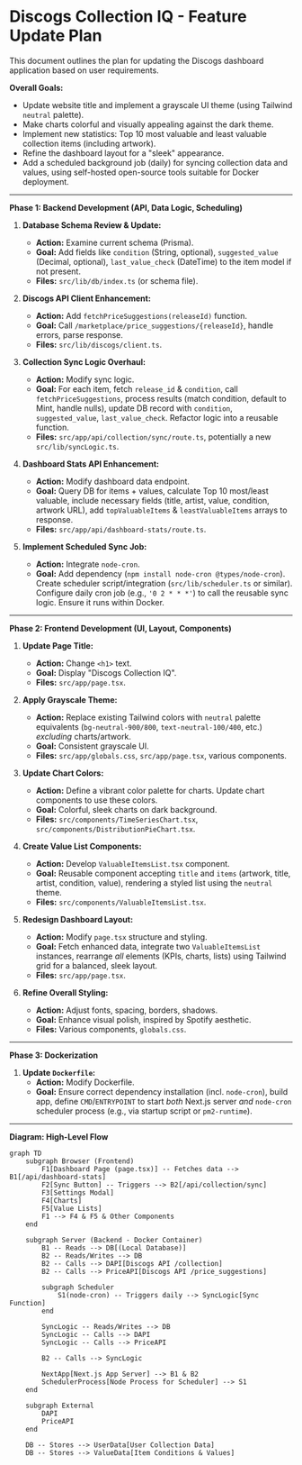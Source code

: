 # Discogs Collection IQ - Feature Update Plan

This document outlines the plan for updating the Discogs dashboard application based on user requirements.

**Overall Goals:**

*   Update website title and implement a grayscale UI theme (using Tailwind `neutral` palette).
*   Make charts colorful and visually appealing against the dark theme.
*   Implement new statistics: Top 10 most valuable and least valuable collection items (including artwork).
*   Refine the dashboard layout for a "sleek" appearance.
*   Add a scheduled background job (daily) for syncing collection data and values, using self-hosted open-source tools suitable for Docker deployment.

---

**Phase 1: Backend Development (API, Data Logic, Scheduling)**

1.  **Database Schema Review & Update:**
    *   **Action:** Examine current schema (Prisma).
    *   **Goal:** Add fields like `condition` (String, optional), `suggested_value` (Decimal, optional), `last_value_check` (DateTime) to the item model if not present.
    *   **Files:** `src/lib/db/index.ts` (or schema file).

2.  **Discogs API Client Enhancement:**
    *   **Action:** Add `fetchPriceSuggestions(releaseId)` function.
    *   **Goal:** Call `/marketplace/price_suggestions/{releaseId}`, handle errors, parse response.
    *   **Files:** `src/lib/discogs/client.ts`.

3.  **Collection Sync Logic Overhaul:**
    *   **Action:** Modify sync logic.
    *   **Goal:** For each item, fetch `release_id` & `condition`, call `fetchPriceSuggestions`, process results (match condition, default to Mint, handle nulls), update DB record with `condition`, `suggested_value`, `last_value_check`. Refactor logic into a reusable function.
    *   **Files:** `src/app/api/collection/sync/route.ts`, potentially a new `src/lib/syncLogic.ts`.

4.  **Dashboard Stats API Enhancement:**
    *   **Action:** Modify dashboard data endpoint.
    *   **Goal:** Query DB for items + values, calculate Top 10 most/least valuable, include necessary fields (title, artist, value, condition, artwork URL), add `topValuableItems` & `leastValuableItems` arrays to response.
    *   **Files:** `src/app/api/dashboard-stats/route.ts`.

5.  **Implement Scheduled Sync Job:**
    *   **Action:** Integrate `node-cron`.
    *   **Goal:** Add dependency (`npm install node-cron @types/node-cron`). Create scheduler script/integration (`src/lib/scheduler.ts` or similar). Configure daily cron job (e.g., `'0 2 * * *'`) to call the reusable sync logic. Ensure it runs within Docker.

---

**Phase 2: Frontend Development (UI, Layout, Components)**

1.  **Update Page Title:**
    *   **Action:** Change `<h1>` text.
    *   **Goal:** Display "Discogs Collection IQ".
    *   **Files:** `src/app/page.tsx`.

2.  **Apply Grayscale Theme:**
    *   **Action:** Replace existing Tailwind colors with `neutral` palette equivalents (`bg-neutral-900/800`, `text-neutral-100/400`, etc.) *excluding* charts/artwork.
    *   **Goal:** Consistent grayscale UI.
    *   **Files:** `src/app/globals.css`, `src/app/page.tsx`, various components.

3.  **Update Chart Colors:**
    *   **Action:** Define a vibrant color palette for charts. Update chart components to use these colors.
    *   **Goal:** Colorful, sleek charts on dark background.
    *   **Files:** `src/components/TimeSeriesChart.tsx`, `src/components/DistributionPieChart.tsx`.

4.  **Create Value List Components:**
    *   **Action:** Develop `ValuableItemsList.tsx` component.
    *   **Goal:** Reusable component accepting `title` and `items` (artwork, title, artist, condition, value), rendering a styled list using the `neutral` theme.
    *   **Files:** `src/components/ValuableItemsList.tsx`.

5.  **Redesign Dashboard Layout:**
    *   **Action:** Modify `page.tsx` structure and styling.
    *   **Goal:** Fetch enhanced data, integrate two `ValuableItemsList` instances, rearrange *all* elements (KPIs, charts, lists) using Tailwind grid for a balanced, sleek layout.
    *   **Files:** `src/app/page.tsx`.

6.  **Refine Overall Styling:**
    *   **Action:** Adjust fonts, spacing, borders, shadows.
    *   **Goal:** Enhance visual polish, inspired by Spotify aesthetic.
    *   **Files:** Various components, `globals.css`.

---

**Phase 3: Dockerization**

1.  **Update `Dockerfile`:**
    *   **Action:** Modify Dockerfile.
    *   **Goal:** Ensure correct dependency installation (incl. `node-cron`), build app, define `CMD`/`ENTRYPOINT` to start *both* Next.js server *and* `node-cron` scheduler process (e.g., via startup script or `pm2-runtime`).

---

**Diagram: High-Level Flow**

```mermaid
graph TD
    subgraph Browser (Frontend)
        F1[Dashboard Page (page.tsx)] -- Fetches data --> B1[/api/dashboard-stats]
        F2[Sync Button] -- Triggers --> B2[/api/collection/sync]
        F3[Settings Modal]
        F4[Charts]
        F5[Value Lists]
        F1 --> F4 & F5 & Other Components
    end

    subgraph Server (Backend - Docker Container)
        B1 -- Reads --> DB[(Local Database)]
        B2 -- Reads/Writes --> DB
        B2 -- Calls --> DAPI[Discogs API /collection]
        B2 -- Calls --> PriceAPI[Discogs API /price_suggestions]

        subgraph Scheduler
            S1(node-cron) -- Triggers daily --> SyncLogic[Sync Function]
        end

        SyncLogic -- Reads/Writes --> DB
        SyncLogic -- Calls --> DAPI
        SyncLogic -- Calls --> PriceAPI

        B2 -- Calls --> SyncLogic

        NextApp[Next.js App Server] --> B1 & B2
        SchedulerProcess[Node Process for Scheduler] --> S1
    end

    subgraph External
        DAPI
        PriceAPI
    end

    DB -- Stores --> UserData[User Collection Data]
    DB -- Stores --> ValueData[Item Conditions & Values]